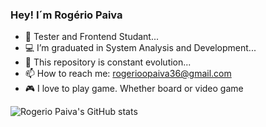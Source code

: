 ### Hey! I´m Rogério Paiva 

<!--
**rogerioopaiva/rogerioopaiva** is a ✨ _special_ ✨ repository because its `README.md` (this file) appears on your GitHub profile.

Here are some ideas to get you started:

-->

- 🚀 Tester and Frontend Studant... 
- 💻 I’m graduated in System Analysis and Development...
- 🎯 This repository is constant evolution...
- 📫 How to reach me: rogerioopaiva36@gmail.com
- 🎮 I love to play game. Whether board or video game


![Rogerio Paiva's GitHub stats](https://github-readme-stats.vercel.app/api?username=rogerioopaiva&show_icons=true&theme=onedark)

          
          
          
          
          
            
          
          
